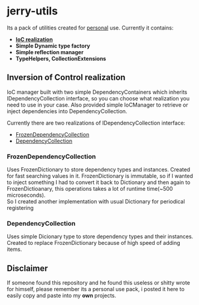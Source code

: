 # jerry-utils
Its a pack of utilities created for [personal](#disclaimer) use.
Currently it contains:
- **[IoC realization](#inversion-of-control-realization)**
- **Simple Dynamic type factory**
- **Simple reflection manager**
- **TypeHelpers, CollectionExtensions**



## Inversion of Control realization
IoC manager built with two simple DependencyContainers which inherits IDependencyCollection interface, so you can
choose what realization you need to use in your case. Also provided simple IoCManager to retrieve or inject dependencies into DependencyCollection.

Currently there are two realizations of IDependencyCollection interface:
- [FrozenDependencyCollection](#frozendependencycollection)
- [DependencyCollection](#dependencycollection)

### FrozenDependencyCollection
Uses FrozenDictionary to store dependency types and instances.
Created for fast searching values in it.
FrozenDictionary is immutable, so if I wanted to inject something I had to convert it back to Dictionary and then again to FrozenDictioanary, this operations takes a lot of runtime time(~500 microseconds).<br/>
So I created another implementation with usual Dictionary for periodical registering


### DependencyCollection
Uses simple Dicionary type to store dependency types and their instances.<br/>
Created to replace FrozenDictionary because of high speed of adding items.


## Disclaimer
If someone found this repository and he found this useless or shitty wrote for himself, please remember its a personal use pack, i posted it here to easily copy and paste into my **own** projects.
